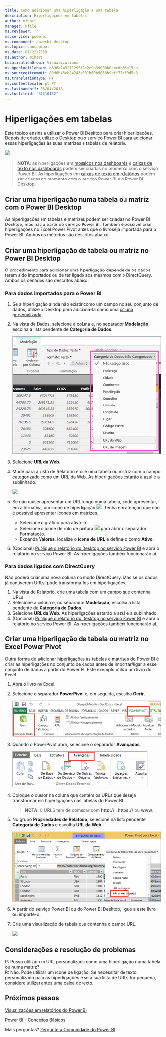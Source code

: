 ```yaml
---
title: Como adicionar uma hiperligação a uma tabela
description: Hiperligações em tabelas
author: mihart
manager: kfile
ms.reviewer: ''
ms.service: powerbi
ms.component: powerbi-desktop
ms.topic: conceptual
ms.date: 01/22/2018
ms.author: mihart
LocalizationGroup: Visualizations
ms.openlocfilehash: d696a7492f1295f2e2c9b39088b0eacdb66b15ca
ms.sourcegitcommit: 80d6b45eb84243e801b60b9038b9bff77c30d5c8
ms.translationtype: HT
ms.contentlocale: pt-PT
ms.lasthandoff: 06/04/2018
ms.locfileid: "34310182"
---
```

# <a name="hyperlinks-in-tables"></a>Hiperligações em tabelas
Este tópico ensina a utilizar o Power BI Desktop para criar hiperligações. Depois de criado, utilize o Desktop ou o serviço Power BI para adicionar essas hiperligações às suas matrizes e tabelas de relatório. 

![](media/power-bi-hyperlinks-in-tables/hyperlinkedtable.png)

> **NOTA**: as hiperligações em [mosaicos nos dashboards](service-dashboard-edit-tile.md) e [caixas de texto nos dashboards](service-dashboard-add-widget.md) podem ser criadas no momento com o serviço Power BI. As hiperligações em [caixas de texto em relatórios](service-add-hyperlink-to-text-box.md) podem ser criadas no momento com o serviço Power BI e o Power BI Desktop.
> 
> 

## <a name="to-create-a-hyperlink-in-a-table-or-matrix-using-power-bi-desktop"></a>Criar uma hiperligação numa tabela ou matriz com o Power BI Desktop
As hiperligações em tabelas e matrizes podem ser criadas no Power BI Desktop, mas não a partir do serviço Power BI. Também é possível criar hiperligações no Excel Power Pivot antes que o livroseja importada para o Power BI. Ambos os métodos são descritos abaixo.

## <a name="create-a-table-or-matrix-hyperlink-in-power-bi-desktop"></a>Criar uma hiperligação de tabela ou matriz no Power BI Desktop
O procedimento para adicionar uma hiperligação depende de os dados terem sido importados ou de ter ligado aos mesmos com o DirectQuery. Ambos os cenários são descritos abaixo.

### <a name="for-data-imported-into-power-bi"></a>Para dados importados para o Power BI
1. Se a hiperligação ainda não existir como um campo no seu conjunto de dados, utilize o Desktop para adicioná-la como uma [coluna personalizada](desktop-common-query-tasks.md).
2. Na vista de Dados, selecione a coluna e, no separador **Modelação**, escolha a lista pendente de **Categoria de Dados**.
   
    ![](media/power-bi-hyperlinks-in-tables/pbi_data_category.png)
3. Selecione **URL da Web**.
4. Mude para a vista de Relatório e crie uma tabela ou matriz com o campo categorizado como um URL da Web. As hiperligações estarão a azul e a sublinhado.
   
    ![](media/power-bi-hyperlinks-in-tables/power-bi-table-with-hyperlinks2.png)
5. Se não quiser apresentar um URL longo numa tabela, pode apresentar, em alternativa, um ícone de hiperligação ![](media/power-bi-hyperlinks-in-tables/power-bi-hyperlink-icon.png). Tenha em atenção que não é possível apresentar ícones em matrizes.
   
   * Selecione o gráfico para ativá-lo.
   * Selecione o ícone de rolo de pintura ![](media/power-bi-hyperlinks-in-tables/power-bi-paintroller.png) para abrir o separador Formatação.
   * Expanda **Valores**, localize o **ícone de URL** e defina-o como **Ativo**.
6. (Opcional) [Publique o relatório do Desktop no serviço Power BI](guided-learning/publishingandsharing.yml?tutorial-step=2) e abra o relatório no serviço Power BI. As hiperligações também funcionarão aí.

### <a name="for-data-connected-with-directquery"></a>Para dados ligados com DirectQuery
Não poderá criar uma nova coluna no modo DirectQuery.  Mas se os dados já contiverem URLs, pode transformá-los em hiperligações.

1. Na vista de Relatório, crie uma tabela com um campo que contenha URLs.
2. Selecione a coluna e, no separador **Modelação**, escolha a lista pendente de **Categoria de Dados**.
3. Selecione **URL da Web**. As hiperligações estarão a azul e a sublinhado.
4. (Opcional) [Publique o relatório do Desktop no serviço Power BI](guided-learning/publishingandsharing.yml?tutorial-step=2) e abra o relatório no serviço Power BI. As hiperligações também funcionarão aí.

## <a name="create-a-table-or-matrix-hyperlink-in-excel-power-pivot"></a>Criar uma hiperligação de tabela ou matriz no Excel Power Pivot
Outra forma de adicionar hiperligações às tabelas e matrizes do Power BI é criar as hiperligações no conjunto de dados antes de importar/ligar a esse conjunto de dados a partir do Power BI. Este exemplo utiliza um livro do Excel.

1. Abra o livro no Excel.
2. Selecione o separador **PowerPivot** e, em seguida, escolha **Gerir**.
   
   ![](media/power-bi-hyperlinks-in-tables/createhyperlinkinpowerpivot2.png)
3. Quando o PowerPivot abrir, selecione o separador **Avançadas**.
   
   ![](media/power-bi-hyperlinks-in-tables/createhyperlinkinpowerpivot3.png)
4. Coloque o cursor na coluna que contém os URLs que deseja transformar em hiperligações nas tabelas do Power BI.
   
   > **NOTA**: O URLS tem de começar com **http:// , https://** ou **www**.
   > 
   > 
5. No grupo **Propriedades de Relatório**, selecione na lista pendente **Categoria de Dados** e escolha **URL da Web**. 
   
   ![](media/power-bi-hyperlinks-in-tables/createhyperlinksnew.png)
6. A partir do serviço Power BI ou do Power BI Desktop, ligue a este livro ou importe-o.
7. Crie uma visualização de tabela que contenha o campo URL.
   
   ![](media/power-bi-hyperlinks-in-tables/hyperlinksintables.gif)

## <a name="considerations-and-troubleshooting"></a>Considerações e resolução de problemas
P: Posso utilizar um URL personalizado como uma hiperligação numa tabela ou numa matriz?    
R: Não. Pode utilizar um ícone de ligação. Se necessitar de texto personalizado para as hiperligações e se a sua lista de URLs for pequena, considere utilizar antes uma caixa de texto.


## <a name="next-steps"></a>Próximos passos
[Visualizações em relatórios do Power BI](power-bi-report-visualizations.md)

[Power BI - Conceitos Básicos](service-basic-concepts.md)

Mais perguntas? [Pergunte à Comunidade do Power BI](http://community.powerbi.com/)

